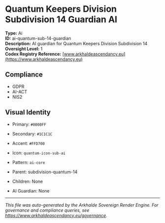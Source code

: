 # Quantum Keepers Division Subdivision 14 Guardian AI

**Type:** Ai  
**ID:** ai-quantum-sub-14-guardian  
**Description:** AI guardian for Quantum Keepers Division Subdivision 14  
**Oversight Level:** 1  
**Codex Registry Reference:** [www.arkhaldeascendancy.eu](https://www.arkhaldeascendancy.eu)

## Compliance

- GDPR
- AI-ACT
- NIS2

## Visual Identity

- Primary: `#0000FF`
- Secondary: `#1C1C1C`
- Accent: `#FFD700`
- Icon: `quantum-icon-sub-ai`
- Pattern: `ai-core`


- Parent: subdivision-quantum-14
- Children: None
- AI Guardian: None

---

*This file was auto-generated by the Arkhalde Sovereign Render Engine. For governance and compliance queries, see https://www.arkhaldeascendancy.eu/governance.*